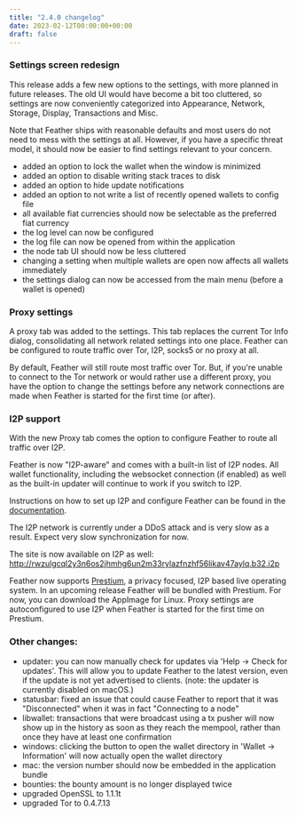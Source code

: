 ```yaml
---
title: "2.4.0 changelog"
date: 2023-02-12T00:00:00+00:00
draft: false
---
```


### Settings screen redesign

This release adds a few new options to the settings, with more planned in future releases. The old UI would have become a bit too cluttered, so settings are now conveniently categorized into Appearance, Network, Storage, Display, Transactions and Misc.

Note that Feather ships with reasonable defaults and most users do not need to mess with the settings at all. However, if you have a specific threat model, it should now be easier to find settings relevant to your concern.

- added an option to lock the wallet when the window is minimized
- added an option to disable writing stack traces to disk
- added an option to hide update notifications
- added an option to not write a list of recently opened wallets to config file
- all available fiat currencies should now be selectable as the preferred fiat currency
- the log level can now be configured
- the log file can now be opened from within the application
- the node tab UI should now be less cluttered
- changing a setting when multiple wallets are open now affects all wallets immediately
- the settings dialog can now be accessed from the main menu (before a wallet is opened)

### Proxy settings

A proxy tab was added to the settings. This tab replaces the current Tor Info dialog, consolidating all network related settings into one place.
Feather can be configured to route traffic over Tor, I2P, socks5 or no proxy at all.

By default, Feather will still route most traffic over Tor. But, if you're unable to connect to the Tor network or would rather use a different proxy, you have the option to change the settings before any network connections are made when Feather is started for the first time (or after).

### I2P support

With the new Proxy tab comes the option to configure Feather to route all traffic over I2P.

Feather is now "I2P-aware" and comes with a built-in list of I2P nodes. All wallet functionality, including the websocket connection (if enabled) as well as the built-in updater will continue to work if you switch to I2P.

Instructions on how to set up I2P and configure Feather can be found in the [documentation](https://docs.featherwallet.org/guides/i2p-support).

The I2P network is currently under a DDoS attack and is very slow as a result. Expect very slow synchronization for now.

The site is now available on I2P as well: http://rwzulgcql2y3n6os2jhmhg6un2m33rylazfnzhf56likav47aylq.b32.i2p

Feather now supports [Prestium](https://old.reddit.com/r/Prestium/), a privacy focused, I2P based live operating system. In an upcoming release Feather will be bundled with Prestium. For now, you can download the AppImage for Linux. Proxy settings are autoconfigured to use I2P when Feather is started for the first time on Prestium.

### Other changes:

- updater: you can now manually check for updates via 'Help -> Check for updates'. This will allow you to update Feather to the latest version, even if the update is not yet advertised to clients. (note: the updater is currently disabled on macOS.)
- statusbar: fixed an issue that could cause Feather to report that it was "Disconnected" when it was in fact "Connecting to a node"
- libwallet: transactions that were broadcast using a tx pusher will now show up in the history as soon as they reach the mempool, rather than once they have at least one confirmation
- windows: clicking the button to open the wallet directory in 'Wallet -> Information' will now actually open the wallet directory
- mac: the version number should now be embedded in the application bundle
- bounties: the bounty amount is no longer displayed twice
- upgraded OpenSSL to 1.1.1t
- upgraded Tor to 0.4.7.13

